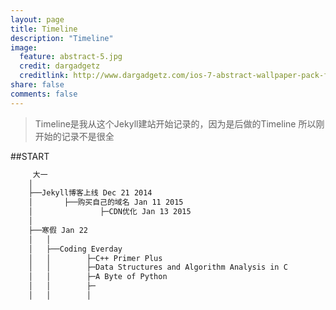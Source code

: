```yaml
---
layout: page
title: Timeline
description: "Timeline"
image:
  feature: abstract-5.jpg
  credit: dargadgetz
  creditlink: http://www.dargadgetz.com/ios-7-abstract-wallpaper-pack-for-iphone-5-and-ipod-touch-retina/
share: false
comments: false
---
```


>Timeline是我从这个Jekyll建站开始记录的，因为是后做的Timeline
>所以刚开始的记录不是很全

##START  

~~~ html 
     大一 
	│ 
	├──Jekyll博客上线 Dec 21 2014
	│       ├──购买自己的域名 Jan 11 2015
	│ 			    ├─CDN优化 Jan 13 2015
	│
	├──寒假 Jan 22
	│   │
	│   ├──Coding Everday	
	│   │        ├─C++ Primer Plus
	│   │        ├─Data Structures and Algorithm Analysis in C 
	│   │        ├─A Byte of Python                    
	│   │        ├─
	│   │        │
~~~